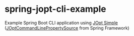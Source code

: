 # spring-jopt-cli-example
Example Spring Boot CLI application using [JOpt Simple](https://jopt-simple.github.io/jopt-simple/)
([JOptCommandLinePropertySource](https://docs.spring.io/spring-framework/docs/current/javadoc-api/org/springframework/core/env/JOptCommandLinePropertySource.html) from Spring Framework)
